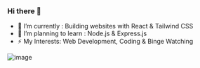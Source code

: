 ### Hi there 👋

- 🔭 I’m currently : Building websites with React & Tailwind CSS
- 🌱 I’m planning to learn : Node.js & Express.js
- ⚡ My Interests: Web Development, Coding & Binge Watching

![image](https://github-readme-stats.vercel.app/api?username=anand-nakat&show_icons=true&theme=radical)
<!--
**anand-nakat/anand-nakat** is a ✨ _special_ ✨ repository because its `README.md` (this file) appears on your GitHub profile.

Here are some ideas to get you started:


- 🌱 I’m currently learning ...
- 👯 I’m looking to collaborate on ...
- 🤔 I’m looking for help with ...
- 💬 Ask me about ...
- 📫 How to reach me: ...
- 😄 Pronouns: ...
- ⚡ Fun fact: ...
-->
